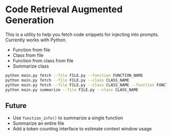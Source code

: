 # Code Retrieval Augmented Generation

This is a utility to help you fetch code snippets for injecting into prompts. Currently works with Python.

* Function from file
* Class from file
* Function from class from file
* Summarize class

```bash
python main.py fetch --file FILE.py --function FUNCTION_NAME
python main.py fetch --file FILE.py --class CLASS_NAME
python main.py fetch --file FILE.py --class CLASS_NAME --function FUNCTION_NAME
python main.py summarize --file FILE.py --class CLASS_NAME 
```

## Future

* Use `function_info()` to summarize a single function
* Summarize an entire file
* Add a token counting interface to estimate context window usage